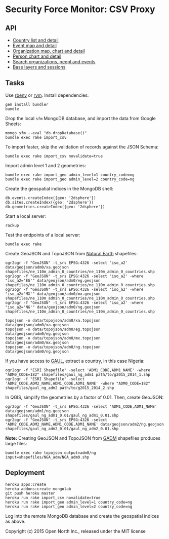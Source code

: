 # Security Force Monitor: CSV Proxy

## API

* [Country list and detail](/docs/countries.md)
* [Event map and detail](/docs/events.md)
* [Organization map, chart and detail](/docs/organizations.md)
* [Person chart and detail](/docs/people.md)
* [Search organizations, peopl and events](/docs/search.md)
* [Base layers and sessions](/docs/miscellaneous.md)

## Tasks

Use [rbenv](https://github.com/sstephenson/rbenv) or [rvm](https://rvm.io/). Install dependencies:

    gem install bundler
    bundle

Drop the local `sfm` MongoDB database, and import the data from Google Sheets:

    mongo sfm --eval "db.dropDatabase()"
    bundle exec rake import_csv

To import faster, skip the validation of records against the JSON Schema:

    bundle exec rake import_csv novalidate=true

Import admin level 1 and 2 geometries:

    bundle exec rake import_geo admin_level=1 country_code=ng
    bundle exec rake import_geo admin_level=2 country_code=ng

Create the geospatial indices in the MongoDB shell:

    db.events.createIndex({geo: '2dsphere'})
    db.sites.createIndex({geo: '2dsphere'})
    db.geometries.createIndex({geo: '2dsphere'})

Start a local server:

    rackup

Test the endpoints of a local server:

    bundle exec rake

Create GeoJSON and TopoJSON from [Natural Earth](http://www.naturalearthdata.com/downloads/110m-cultural-vectors/) shapefiles:

    ogr2ogr -f "GeoJSON" -t_srs EPSG:4326 -select 'iso_a2' data/geojson/adm0/xa.geojson shapefiles/ne_110m_admin_0_countries/ne_110m_admin_0_countries.shp
    ogr2ogr -f "GeoJSON" -t_srs EPSG:4326 -select 'iso_a2' -where "iso_a2='EG'" data/geojson/adm0/eg.geojson shapefiles/ne_110m_admin_0_countries/ne_110m_admin_0_countries.shp
    ogr2ogr -f "GeoJSON" -t_srs EPSG:4326 -select 'iso_a2' -where "iso_a2='MX'" data/geojson/adm0/mx.geojson shapefiles/ne_110m_admin_0_countries/ne_110m_admin_0_countries.shp
    ogr2ogr -f "GeoJSON" -t_srs EPSG:4326 -select 'iso_a2' -where "iso_a2='NG'" data/geojson/adm0/ng.geojson shapefiles/ne_110m_admin_0_countries/ne_110m_admin_0_countries.shp

    topojson -o data/topojson/adm0/xa.topojson data/geojson/adm0/xa.geojson
    topojson -o data/topojson/adm0/eg.topojson data/geojson/adm0/eg.geojson
    topojson -o data/topojson/adm0/mx.topojson data/geojson/adm0/mx.geojson
    topojson -o data/topojson/adm0/ng.topojson data/geojson/adm0/ng.geojson

If you have access to [GAUL](http://www.fao.org/geonetwork/srv/en/metadata.show?id=12691), extract a country, in this case Nigeria:

    ogr2ogr -f "ESRI Shapefile" -select 'ADM1_CODE,ADM1_NAME' -where "ADM0_CODE=182" shapefiles/gaul_ng_adm1 path/to/g2015_2014_1.shp
    ogr2ogr -f "ESRI Shapefile" -select 'ADM2_CODE,ADM2_NAME,ADM1_CODE,ADM1_NAME' -where "ADM0_CODE=182" shapefiles/gaul_ng_adm2 path/to/g2015_2014_2.shp

In QGIS, simplify the geometries by a factor of 0.01. Then, create GeoJSON:

    ogr2ogr -f "GeoJSON" -t_srs EPSG:4326 -select 'ADM1_CODE,ADM1_NAME' data/geojson/adm1/ng.geojson shapefiles/gaul_ng_adm1_0.01/gaul_ng_adm1_0.01.shp
    ogr2ogr -f "GeoJSON" -t_srs EPSG:4326 -select 'ADM2_CODE,ADM2_NAME,ADM1_CODE,ADM1_NAME' data/geojson/adm2/ng.geojson shapefiles/gaul_ng_adm2_0.01/gaul_ng_adm2_0.01.shp

**Note:** Creating GeoJSON and TopoJSON from [GADM](http://www.gadm.org/country) shapefiles produces large files:

    bundle exec rake topojson output=adm0/ng input=shapefiles/NGA_adm/NGA_adm0.shp

## Deployment

    heroku apps:create
    heroku addons:create mongolab
    git push heroku master
    heroku run rake import_csv novalidate=true
    heroku run rake import_geo admin_level=1 country_code=ng
    heroku run rake import_geo admin_level=2 country_code=ng

Log into the remote MongoDB database and create the geospatial indices as above.

Copyright (c) 2015 Open North Inc., released under the MIT license
